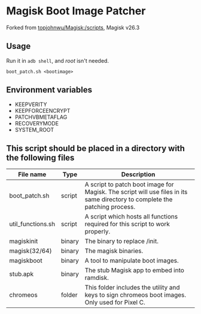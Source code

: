 # Magisk Boot Image Patcher

Forked from [topjohnwu/Magisk:/scripts](https://github.com/topjohnwu/Magisk/tree/v26.3/scripts), Magisk v26.3


## Usage
Run it in `adb shell`, and *root* isn't needed.
```shell
boot_patch.sh <bootimage>
```

## Environment variables
- KEEPVERITY
- KEEPFORCEENCRYPT
- PATCHVBMETAFLAG
- RECOVERYMODE
- SYSTEM_ROOT


## This script should be placed in a directory with the following files

| File name         | Type   | Description                                                                                                                |
| ----------------- | ------ | -------------------------------------------------------------------------------------------------------------------------- |
| boot_patch.sh     | script | A script to patch boot image for Magisk. The script will use files in its same directory to complete the patching process. |
| util_functions.sh | script | A script which hosts all functions required for this script to work properly.                                              |
| magiskinit        | binary | The binary to replace /init.                                                                                               |
| magisk(32/64)     | binary | The magisk binaries.                                                                                                       |
| magiskboot        | binary | A tool to manipulate boot images.                                                                                          |
| stub.apk          | binary | The stub Magisk app to embed into ramdisk.                                                                                 |
| chromeos          | folder | This folder includes the utility and keys to sign chromeos boot images. Only used for Pixel C.                             |
